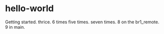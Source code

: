 # hello-world
Getting started.
thrice.
6 times
five times.
seven times.
8 on the br1_remote.
9 in main.
